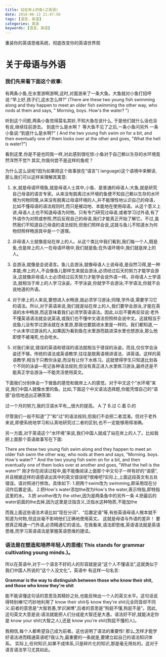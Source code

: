 ```yaml
---
title: 站在岸上的鱼(之英语)
date: 2018-06-13 21:47:50
tags: [语言，英语]
categories: 英语
keywords: [语言，英语]
---
```

重装你的英语思维系统，彻底改变你的英语世界观
 <!--more-->

# 关于母语与外语 #

### 我们先来看下面这个故事:
有两条小鱼,在水里游啊游啊,这时,对面游来了一条大鱼。大鱼就对小鱼打招呼说:“早上好,孩子们,这水怎么样?”
(There are these two young fish swimming along and they
happen to meet an older fish swimming the other way, who nods at them and says, " Morning, boys. How's the water? ")

听到这个问题,两条小鱼觉得莫名其妙,不知大鱼在说什么,
于是他们就什么话也没有说,继续往前游去。
到底什么是水啊？
等大鱼不见了之后,一条小鱼问另外
一条小鱼说:“到底什么是水啊?”
( And the two young fish swim on for a bit, and then
eventually one of them looks over at the other
and goes, "What the hell is water?")

看到这里,你是不是也同我一样,对此感到很吃惊:小鱼对于自己赖以生存的水环境竟然浑然不觉?!
其实,你我何尝不是这样的鱼呢？

为什么这么说呢?因为如果把这个故事放在“语言”( language)这个语境中来解读,那么我们可以这样来理解其寓意:

1. 水,就是母语环境鱼,就是母语人士其中,小鱼、是普通的母语人:大鱼,就是研究自己母语的语言专家。从来没有脱离过水环境的鱼便不知自己赖以生存的水环境为何物同理,从来没有脱离过母语环境的人,并不能理性地认识自己的母语，比如不懂母语的语法规则时,而只是被动地、本能地在使用母语。从这个意义上讲,母语人土也不知道母语为何物。只有专门研究过母语,或者学习过外语,有了外语作为对照或参照,然后反观自己的母语,我们才能真正开始了解它。不过,虽然我们不知道自己母语的语法规则,但我们照样会说,这就与鱼儿不知道水为何物但照样畅游其中是一个道理。

2. 非母语人士就像是站在岸上的人。从这个类比中我们看到,我们每一个人,既是鱼,也是岸上的人一在母语环境中,我们就是鱼;在外语环境中,我们就是岸上的人。

3. 会游泳,就像是会说语言。鱼儿会游泳,就像母语人士说母语,是自然习得,是一种本能;岸上的人,不会像鱼儿那样生来就会游泳,必须经过后天的努力才能学会游泳,这就像非母语人士必须经过后天努力才能学会说外语一样。非母语人士学语法,就相当于岸上的人学习泳姿。不学泳姿,你就学不会游泳;不学语法,你就不会说地道的外语。

4. 对于岸上的人来说,要想进入水畅游,就必须学习游泳;同理,学外语,需要学习它的语法。所以,对于英语来说,我们就是站在岸上的人,我们要学会游泳,才能在英语的水中畅游,而这意味着我们必须学英语语法。因此,以后不要再反驳说:老外不懂英语语法就会说英语,或我们也不懂中文语法但照样会说中文。这就相当于说鱼儿没有学过游泳就在水里游,那我也要跳进水里是一样的。我们都知道,一个从未学过游泳的人,如果因为看到鱼在水里游而跳进深水里也想游泳,那么他即使不被淹死,也会呛水。

5. 对我们来说,错误的英语和错误的语法就相当于错误的泳姿。而且,仅仅学会泳姿还不够。传统的语法或英语教学,往往是脱离语境讲语法、讲英语。这样的英语教学,相当于只教你泳姿,而没有让你下水练习。这就使得学生只知道比划各个不同的泳姿—死记各种语法规则,但没有真正进入水里练习游泳,最终还是不能真正学会游泳—不能灵活使用英文。

下面我们分别体会一下做鱼的感觉和做岸上人的感觉。对于中文这个“水环境”来说,我们中国人就像水里的鱼。比如,下面这个中文语法选择题,你能凭借自己的“语感”自信地选出正确答案:

过一个月的努力,我的汉语水平有__很大的提高。
A.了
B.过
C.着
D.的

尽管我们一般不知道“了”和“过”的语法规则,但我们不会把二者混淆。但对于老外来说,即便系统地学习和认真地研究过二者的区别,也不一定能够用得准确。

另一方面,对于英语这个“水环境”来说,我们中国人就成了站在岸上的人了。比如我把上面那个英语故事写在下面:

There are these two young fish swim along and they happen to meet an older fish swim the other way, who nods at them and says, "Morning. boys. How's water? " And the two young fish swim on for a bit, and then eventually one of them looks over at another and goes, "What the hell is the water?"
刚才你在阅读过程中,能不能像阅读上面那个中文句子一样有好的“语感”,并且根据这样的语感读出其中的英文错误呢?很难吧?实际上,上面这段英文有五处错误。请对照进行修改。具体如下:
1.把两个swim改为 swimming,即采用现在分词作后置定语。
2.把How's water添加the改为How's the water,表示特指,即特指这里的水。
3.把 another改为 the other,因为是两条鱼中的另外一条
4.把最后的 water前面的the去掉,因为这里是泛指含义,泛指水这种物质,不能加the

而我上面这些语法术语比如“现在分词”、“后置定语”等,有些英语母语人根本就不知道为何物,但这丝毫不影响他们正确地使用英文。
这就是母语与外语的差异！
要想真正精通一门外语,必须精通它的语法。在我看来,语法即思维,英语语法就是英语思维,而学习英语语法是掌握英语思维的捷迳。

### 语法是在塑造和培养年轻人的思维( This stands for grammar cultivating young minds.)。
所以在英语中,对于一个语言不好的人的形容就是说“这个人不懂语法”,这就类似于我们中国人所说的“这个人没文化”。英语中
有这样一句名言:

**Grammar is the way to distinguish between those who know their shit, and those who know they're shit**

能不能读懂这句话的意思及其精妙之处,也能反映出一个人的英文水平。这句话说得特别棒!它巧妙地利用了 know their shit与 know they're shit元全同音却不同义:前者的意思是“大智若愚,学识渊博”,后者的意思是“狗屁不懂,狗屁不是”。因此,这句英文大意是说:语法就能把人们分成是大智还是大愚。语法好不好,就能决定你是 know your shit(大智之人),还是 know you're shit(狗屁不懂的人)。

我相信,每个人都希望自己成为前者。这也说明了语法的重要性!
那么,怎样才能学好语法进而精通英语呢?我认为,最重要的一条就是,要建立起自己的语法知识体系。
实际上,任何知识,如果不成体系,只是碎片化的知识,那是毫无用处的。这对于语言语法学习尤其如此。




